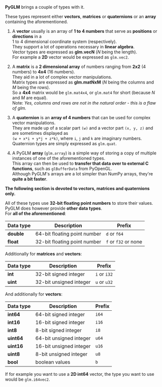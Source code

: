 [//]: # (generated using SlashBack 0.2.0)

**PyGLM** brings a couple of types with it\.  
  
These types represent either **vectors**, **matrices** or **quaternions** or an **array** containing the aforementioned\.  
  
  
1.  A **vector** usually is an array of **1 to 4 numbers** that serve as **positions** or **directions** in a   
1 to 4 dimensional coordinate system \(respectively\)\.  
They support a lot of operations necessary in **linear algebra**\.&nbsp;&nbsp;  
Vector types are expressed as **glm\.vecN** \(*N* being the length\)\.&nbsp;&nbsp;  
For example a **2D** vector would be expressed as ``` glm.vec2 ```\.  
  
2.  A **matrix** is a **2 dimensional array** of numbers ranging from **2x2** \(4 numbers\) to **4x4** \(16 numbers\)\.&nbsp;&nbsp;  
They aid in a lot of complex vector manipulations\.&nbsp;&nbsp;  
Matrix types are expressed as **glm\.matNxM** \(*N* being the columns and *M* being the rows\)\.  
So a **4x4** matrix would be ``` glm.mat4x4 ```, or ``` glm.mat4 ``` for short \(because *N* and *M* are equal\)\.  
Note: *Yes, columns and rows are not in the natural order \- this is a flaw of glm\.*  
  
3.  A **quaternion** is an **array of 4 numbers** that can be used for complex vector manipulations\.   
They are made up of a scalar part ``` (w) ``` and a vector part ``` (x, y, z) ``` and are sometimes displayed as   
``` (w + x*i + y*j + z*k) ```, where ``` i ```, ``` j ``` and ``` k ``` are imaginary numbers\.  
Quaternion types are simply expressed as ``` glm.quat ```\.  
  
4. A PyGLM **array** \(``` glm.array ```\) is a simple way of storing a copy of multiple instances of one of the aforementioned types\.  
This array can then be used to **transfer that data over to external C functions**, such as ``` glBufferData ``` from PyOpenGL\.  
Although PyGLM's arrays are a lot simpler than NumPy arrays, they're **quite a bit faster**\.  
  
  
**The following section is devoted to vectors, matrices and quaternions only\.**  
  
All of these types use **32\-bit floating point numbers** to store their values\.&nbsp;&nbsp;  
PyGLM does however provide **other data types**\.&nbsp;&nbsp;  
For **all of the aforementioned**:  

Data type		| Description						| Prefix
-|-|-
**double** 	| 64\-bit floating point number 	| ``` d ``` or ``` f64 ```
**float** 	| 32\-bit floating point number 	| ``` f ``` or ``` f32 ``` or none
  
  
Additionally for **matrices** and **vectors**:  

Data type		| Description						| Prefix
-|-|-
**int** 		| 32\-bit signed integer 			| ``` i ``` or ``` i32 ```
**uint** 		| 32\-bit unsigned integer 		| ``` u ``` or ``` u32 ```  
  
  
And additionally for **vectors**:  

Data type		| Description						| Prefix
-|-|-
**int64** 	| 64\-bit signed integer 			| ``` i64 ```
**int16** 	| 16\-bit signed integer 			| ``` i16 ```
**int8** 		| 8\-bit signed integer 			| ``` i8 ```
**uint64** 	| 64\-bit unsigned integer 		| ``` u64 ```
**uint16** 	| 16\-bit unsigned integer 		| ``` u16 ```
**uint8** 	| 8\-bit unsigned integer 			| ``` u8 ```
**bool** 		| boolean values 					| ``` b ```
  
  
If for example you want to use a **2D int64** vector, the type you want to use would be ``` glm.i64vec2 ```\.